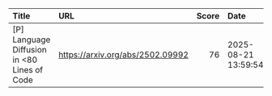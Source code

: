 | Title                                          | URL                              |   Score | Date                |
|:-----------------------------------------------|:---------------------------------|--------:|:--------------------|
| [P] Language Diffusion in &lt;80 Lines of Code | https://arxiv.org/abs/2502.09992 |      76 | 2025-08-21 13:59:54 |